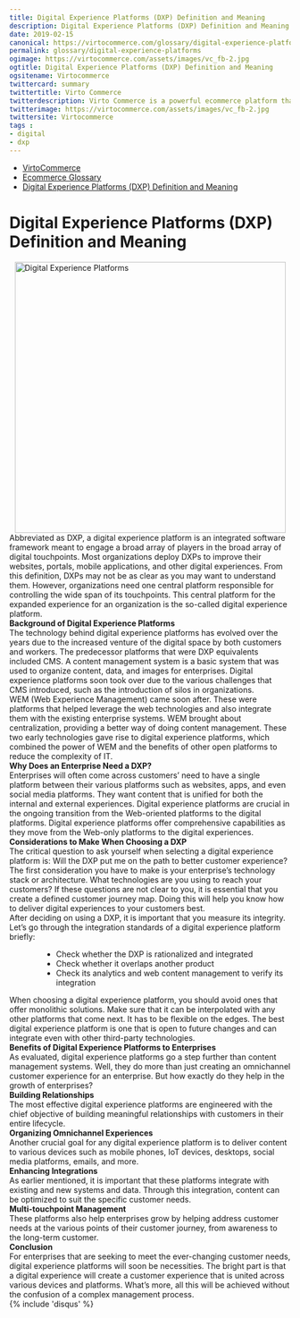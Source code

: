 ```yaml
---
title: Digital Experience Platforms (DXP) Definition and Meaning
description: Digital Experience Platforms (DXP) Definition and Meaning
date: 2019-02-15
canonical: https://virtocommerce.com/glossary/digital-experience-platforms
permalink: glossary/digital-experience-platforms
ogimage: https://virtocommerce.com/assets/images/vc_fb-2.jpg
ogtitle: Digital Experience Platforms (DXP) Definition and Meaning
ogsitename: Virtocommerce
twittercard: summary
twittertitle: Virto Commerce
twitterdescription: Virto Commerce is a powerful ecommerce platform that includes everything you need to create an online store and sell online. Try it free with Free Community License
twitterimage: https://virtocommerce.com/assets/images/vc_fb-2.jpg
twittersite: Virtocommerce
tags :
- digital
- dxp
---
```

<div class="glosary" itemscope itemtype="http://schema.org/Article">
    <meta itemprop="author" content="Virtocommerce">
    <meta itemprop="datePublished" content="2019-02-15">
    <div itemprop="articleBody">
        <div class="responsive">
            <ul class="breadcrumbs">
                <li><a href="/">VirtoCommerce</a></li>
                <li><a href="/glossary">Ecommerce Glossary</a></li>
                <li><a href="/glossary/thing-commerce">Digital Experience Platforms (DXP) Definition and Meaning</a></li>
            </ul>
            <div itemprop="mainEntityOfPage">
                <h1 itemprop="headline" class="glosary-t">Digital Experience Platforms (DXP) Definition and Meaning</h1>
            </div>
            <div class="glossary-article">
                <img src="assets/images/digital-experience-platforms.jpg" title="Digital Experience Platforms" height="485" width="485" style="display:block;margin-left:auto;margin-right:auto" />
                <div class="text">
                    Abbreviated as DXP, a digital experience platform is an integrated software framework meant to engage a broad array of players in the broad array of digital touchpoints.
                    Most organizations deploy DXPs to improve their websites, portals, mobile applications, and other digital experiences. From this definition, DXPs may not be as
                    clear as you may want to understand them. However, organizations need one central platform responsible for controlling the wide span of its touchpoints.
                    This central platform for the expanded experience for an organization is the so-called digital experience platform.
                </div>
                <div class="text">
                    <strong>Background of Digital Experience Platforms</strong>
                </div>
                <div class="text">
                    The technology behind digital experience platforms has evolved over the years due to the increased venture of the digital space by both customers and workers.
                    The predecessor platforms that were DXP equivalents included CMS. A content management system is a basic system that was used to organize content, data, and
                    images for enterprises. Digital experience platforms soon took over due to the various challenges that CMS introduced, such as the introduction of silos in organizations.
                </div>
                <div class="text">
                    WEM (Web Experience Management) came soon after. These were platforms that helped leverage the web technologies and also integrate them with the existing
                    enterprise systems. WEM brought about centralization, providing a better way of doing content management. These two early technologies gave rise to digital
                    experience platforms, which combined the power of WEM and the benefits of other open platforms to reduce the complexity of IT.
                </div>
                <div class="text">
                    <strong>Why Does an Enterprise Need a DXP?</strong>
                </div>
                <div class="text">
                    Enterprises will often come across customers’ need to have a single platform between their various platforms such as websites, apps, and even social media platforms.
                    They want content that is unified for both the internal and external experiences. Digital experience platforms are crucial in the ongoing transition from the
                    Web-oriented platforms to the digital platforms. Digital experience platforms offer comprehensive capabilities as they move from the Web-only platforms to the digital experiences.
                </div>
                <div class="text">
                    <strong>Considerations to Make When Choosing a DXP</strong>
                </div>
                <div class="text">
                    The critical question to ask yourself when selecting a digital experience platform is: Will the DXP put me on the path to better customer experience?
                    The first consideration you have to make is your enterprise’s technology stack or architecture. What technologies are you using to reach your customers?
                    If these questions are not clear to you, it is essential that you create a defined customer journey map. Doing this will help you know how to deliver digital
                    experiences to your customers best.
                </div>
                <div class="text">
                    After deciding on using a DXP, it is important that you measure its integrity. Let’s go through the integration standards of a digital experience platform briefly:
                    <ul class="text" style="margin-left:60px">
                        <li>Check whether the DXP is rationalized and integrated</li>
                        <li>Check whether it overlaps another product</li>
                        <li>Check its analytics and web content management to verify its integration</li>
                    </ul>
                    When choosing a digital experience platform, you should avoid ones that offer monolithic solutions. Make sure that it can be interpolated with any other platforms
                    that come next. It has to be flexible on the edges. The best digital experience platform is one that is open to future changes and can integrate even with other
                    third-party technologies.
                </div>
                <div class="text">
                    <strong>Benefits of Digital Experience Platforms to Enterprises</strong>
                </div>
                <div class="text">
                    As evaluated, digital experience platforms go a step further than content management systems. Well, they do more than just creating an omnichannel customer
                    experience for an enterprise. But how exactly do they help in the growth of enterprises?
                </div>
                <div class="text">
                    <strong>Building Relationships</strong>
                </div>
                <div class="text">
                    The most effective digital experience platforms are engineered with the chief objective of building meaningful relationships with customers in their entire lifecycle.
                </div>
                <div class="text">
                    <strong>Organizing Omnichannel Experiences</strong>
                </div>
                <div class="text">
                    Another crucial goal for any digital experience platform is to deliver content to various devices such as mobile phones, IoT devices, desktops, social media platforms, emails, and more.
                </div>
                <div class="text">
                    <strong>Enhancing Integrations</strong>
                </div>
                <div class="text">
                    As earlier mentioned, it is important that these platforms integrate with existing and new systems and data. Through this integration, content can be optimized to suit the specific customer needs.
                </div>
                <div class="text">
                    <strong>Multi-touchpoint Management</strong>
                </div>
                <div class="text">
                    These platforms also help enterprises grow by helping address customer needs at the various points of their customer journey, from awareness to the long-term customer.
                </div>
                <div class="text">
                    <strong>Conclusion</strong>
                </div>
                <div class="text">
                    For enterprises that are seeking to meet the ever-changing customer needs, digital experience platforms will soon be necessities. The bright part is that a digital
                    experience will create a customer experience that is united across various devices and platforms. What’s more, all this will be achieved without the confusion
                    of a complex management process.
                </div>
                {% include 'disqus' %}
            </div>
        </div>
    </div>
</div>